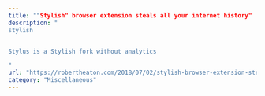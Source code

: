 ```yaml
---
title: ""Stylish" browser extension steals all your internet history"
description: "
stylish


Stylus is a Stylish fork without analytics

"
url: "https://robertheaton.com/2018/07/02/stylish-browser-extension-steals-your-internet-history/"
category: "Miscellaneous"
---
```

